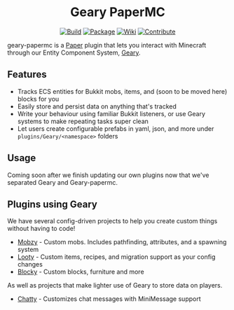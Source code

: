 <div align="center">

# Geary PaperMC

[![Build](https://github.com/MineInAbyss/geary-papermc/actions/workflows/build.yml/badge.svg)](https://github.com/MineInAbyss/geary-papermc/actions/workflows/build.yml)
[![Package](https://img.shields.io/maven-metadata/v?metadataUrl=https://repo.mineinabyss.com/releases/com/mineinabyss/geary-papermc-core/maven-metadata.xml)](https://repo.mineinabyss.com/#/releases/com/mineinabyss/geary-papermc-core)
[![Wiki](https://img.shields.io/badge/-Project%20Wiki-blueviolet?logo=Wikipedia&labelColor=gray)](https://wiki.mineinabyss.com/geary)
[![Contribute](https://shields.io/badge/Contribute-e57be5?logo=github%20sponsors&style=flat&logoColor=white)](https://wiki.mineinabyss.com/contribute)

</div>

geary-papermc is a [Paper](https://papermc.io/) plugin that lets you interact with Minecraft through our Entity Component System, [Geary](https://github.com/MineInAbyss/Geary). 

## Features

- Tracks ECS entities for Bukkit mobs, items, and (soon to be moved here) blocks for you
- Easily store and persist data on anything that's tracked
- Write your behaviour using familiar Bukkit listeners, or use Geary systems to make repeating tasks super clean
- Let users create configurable prefabs in yaml, json, and more under `plugins/Geary/<namespace>` folders

## Usage

Coming soon after we finish updating our own plugins now that we've separated Geary and Geary-papermc.


## Plugins using Geary

We have several config-driven projects to help you create custom things without having to code!

- [Mobzy](https://github.com/MineInAbyss/Mobzy) - Custom mobs. Includes pathfinding, attributes, and a spawning system
- [Looty](https://github.com/MineInAbyss/Looty) - Custom items, recipes, and migration support as your config changes
- [Blocky](https://github.com/MineInAbyss/Blocky) - Custom blocks, furniture and more

As well as projects that make lighter use of Geary to store data on players.

- [Chatty](https://github.com/MineInAbyss/Chatty) - Customizes chat messages with MiniMessage support
